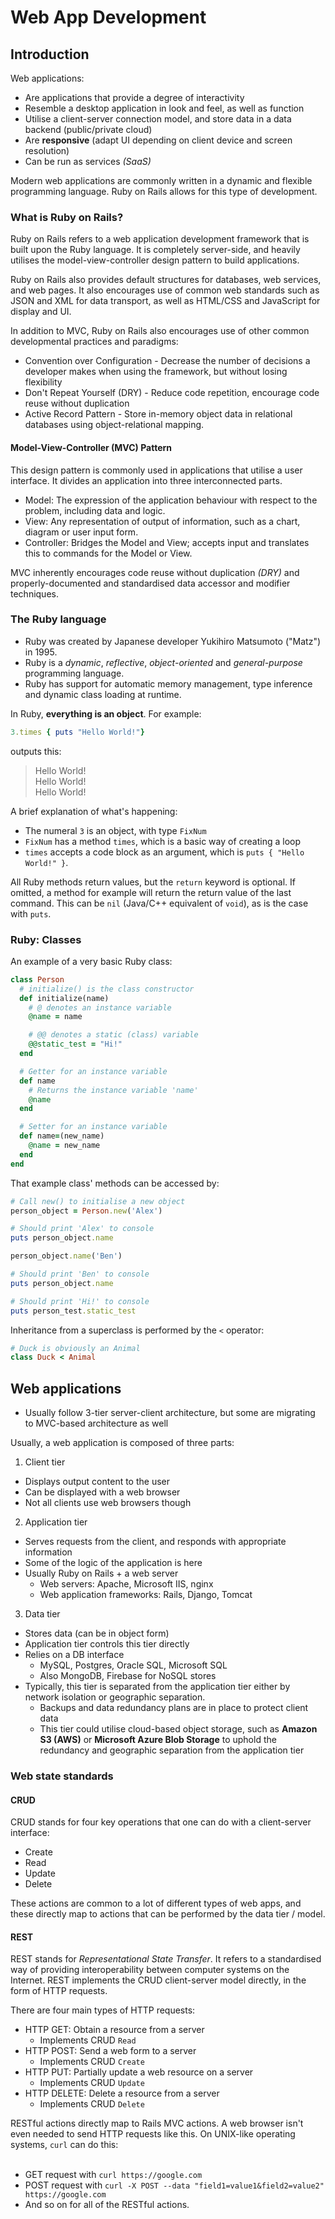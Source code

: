 # Web App Development
## Introduction

Web applications:
* Are applications that provide a degree of interactivity
* Resemble a desktop application in look and feel, as well as function
* Utilise a client-server connection model, and store data in a data backend (public/private cloud)
* Are **responsive** (adapt UI depending on client device and screen resolution)
* Can be run as services *(SaaS)*

Modern web applications are commonly written in a dynamic and flexible programming language.
Ruby on Rails allows for this type of development.

### What is Ruby on Rails?
Ruby on Rails refers to a web application development framework that is built upon the Ruby language. It is completely server-side, and heavily utilises the model-view-controller design pattern to build applications.

Ruby on Rails also provides default structures for databases, web services, and web pages. It also encourages use of common web standards such as JSON and XML for data transport, as well as HTML/CSS and JavaScript for display and UI.

In addition to MVC, Ruby on Rails also encourages use of other common developmental practices and paradigms:
* Convention over Configuration - Decrease the number of decisions a developer makes when using the framework, but without losing flexibility
* Don't Repeat Yourself (DRY) - Reduce code repetition, encourage code reuse without duplication
* Active Record Pattern - Store in-memory object data in relational databases using object-relational mapping.

#### Model-View-Controller (MVC) Pattern
This design pattern is commonly used in applications that utilise a user interface. It divides an application into three interconnected parts.

* Model: The expression of the application behaviour with respect to the problem, including data and logic.
* View: Any representation of output of information, such as a chart, diagram or user input form.
* Controller: Bridges the Model and View; accepts input and translates this to commands for the Model or View.

MVC inherently encourages code reuse without duplication *(DRY)* and properly-documented and standardised data accessor and modifier techniques.

### The Ruby language
* Ruby was created by Japanese developer Yukihiro Matsumoto ("Matz") in 1995.
* Ruby is a *dynamic*, *reflective*, *object-oriented* and *general-purpose* programming language.
* Ruby has support for automatic memory management, type inference and dynamic class loading at runtime.

In Ruby, **everything is an object**. For example:
```ruby
3.times { puts "Hello World!"}
```
outputs this:

> Hello World!<br>
> Hello World!<br>
> Hello World!

A brief explanation of what's happening:
* The numeral `3` is an object, with type `FixNum`
* `FixNum` has a method `times`, which is a basic way of creating a loop
* `times` accepts a code block as an argument, which is `puts { "Hello World!" }`.

All Ruby methods return values, but the `return` keyword is optional. If omitted, a method for example will return the return value of the last command. This can be `nil` (Java/C++ equivalent of `void`), as is the case with `puts`.

### Ruby: Classes
An example of a very basic Ruby class:
```ruby
class Person
  # initialize() is the class constructor
  def initialize(name)
    # @ denotes an instance variable
    @name = name

    # @@ denotes a static (class) variable
    @@static_test = "Hi!"
  end

  # Getter for an instance variable
  def name
    # Returns the instance variable 'name'
    @name
  end

  # Setter for an instance variable
  def name=(new_name)
    @name = new_name
  end
end
```

That example class' methods can be accessed by:
```ruby
# Call new() to initialise a new object
person_object = Person.new('Alex')

# Should print 'Alex' to console
puts person_object.name

person_object.name('Ben')

# Should print 'Ben' to console
puts person_object.name

# Should print 'Hi!' to console
puts person_test.static_test
```

Inheritance from a superclass is performed by the `<` operator:
```ruby
# Duck is obviously an Animal
class Duck < Animal
```

## Web applications
* Usually follow 3-tier server-client architecture, but some are migrating to MVC-based architecture as well

Usually, a web application is composed of three parts:
1. Client tier
  * Displays output content to the user
  * Can be displayed with a web browser
  * Not all clients use web browsers though

2. Application tier
  * Serves requests from the client, and responds with appropriate information
  * Some of the logic of the application is here
  * Usually Ruby on Rails + a web server
    * Web servers: Apache, Microsoft IIS, nginx
    * Web application frameworks: Rails, Django, Tomcat

3. Data tier
  * Stores data (can be in object form)
  * Application tier controls this tier directly
  * Relies on a DB interface
    * MySQL, Postgres, Oracle SQL, Microsoft SQL
    * Also MongoDB, Firebase for NoSQL stores
  * Typically, this tier is separated from the application tier either by network isolation or geographic separation.
    * Backups and data redundancy plans are in place to protect client data
    * This tier could utilise cloud-based object storage, such as **Amazon S3 (AWS)** or **Microsoft Azure Blob Storage** to uphold the redundancy and geographic separation from the application tier

### Web state standards
#### CRUD
CRUD stands for four key operations that one can do with a client-server interface:
* Create
* Read
* Update
* Delete

These actions are common to a lot of different types of web apps, and these directly map to actions that can be performed by the data tier / model.

#### REST
REST stands for *Representational State Transfer*. It refers to a standardised way of providing interoperability between computer systems on the Internet. REST implements the CRUD client-server model directly, in the form of HTTP requests.

There are four main types of HTTP requests:
* HTTP GET: Obtain a resource from a server
  * Implements CRUD `Read`
* HTTP POST: Send a web form to a server
  * Implements CRUD `Create`
* HTTP PUT: Partially update a web resource on a server
  * Implements CRUD `Update`
* HTTP DELETE: Delete a resource from a server
  * Implements CRUD `Delete`

RESTful actions directly map to Rails MVC actions. A web browser isn't even needed to send HTTP requests like this. On UNIX-like operating systems, `curl` can do this:<br><br>
* GET request with
`curl https://google.com`
* POST request with
`curl -X POST --data "field1=value1&field2=value2" https://google.com`
* And so on for all of the RESTful actions.
